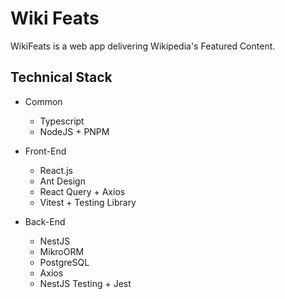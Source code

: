 # Wiki Feats

WikiFeats is a web app delivering Wikipedia's Featured Content.

## Technical Stack

- Common
  - Typescript
  - NodeJS + PNPM

- Front-End
  - React.js
  - Ant Design
  - React Query + Axios
  - Vitest + Testing Library

- Back-End
  - NestJS
  - MikroORM
  - PostgreSQL
  - Axios
  - NestJS Testing + Jest